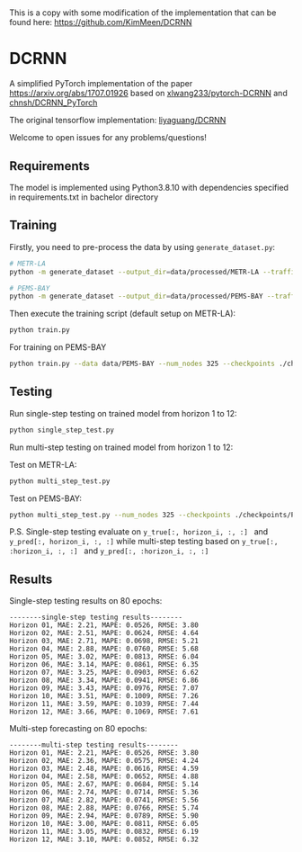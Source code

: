 # 
This is a copy with some modification of the implementation that can be found here: https://github.com/KimMeen/DCRNN

# DCRNN

A simplified PyTorch implementation of the paper https://arxiv.org/abs/1707.01926 based on [xlwang233/pytorch-DCRNN](https://github.com/xlwang233/pytorch-DCRNN) and [chnsh/DCRNN_PyTorch](https://github.com/chnsh/DCRNN_PyTorch)

The original tensorflow implementation: [liyaguang/DCRNN](https://github.com/liyaguang/DCRNN)

Welcome to open issues for any problems/questions!

## Requirements

The model is implemented using Python3.8.10 with dependencies specified in requirements.txt in bachelor directory

## Training

Firstly, you need to pre-process the data by using ```generate_dataset.py```:

```bash
# METR-LA
python -m generate_dataset --output_dir=data/processed/METR-LA --traffic_df_filename=data/metr-la.h5

# PEMS-BAY
python -m generate_dataset --output_dir=data/processed/PEMS-BAY --traffic_df_filename=data/pems-bay.h5
```

 Then execute the training script (default setup on METR-LA):

```bash
python train.py
```
 
 For training on PEMS-BAY 
```bash
python train.py --data data/PEMS-BAY --num_nodes 325 --checkpoints ./checkpoints/PEMS-BAY/dcrnn.pt --sensor_ids ./data/sensor_graph/graph_sensor_ids_bay.txt --sensor_distance ./data/sensor_graph/distances_bay_2017.csv --recording data/processed/PEMS-BAY
```

## Testing

Run single-step testing on trained model from horizon 1 to 12:

```bash
python single_step_test.py
```

Run multi-step testing on trained model from horizon 1 to 12:

Test on METR-LA:
```bash
python multi_step_test.py
```


Test on PEMS-BAY:
```bash
python multi_step_test.py --num_nodes 325 --checkpoints ./checkpoints/PEMS-BAY/dcrnn.pt --sensor_ids ./data/sensor_graph/graph_sensor_ids_bay.txt --sensor_distance ./data/sensor_graph/distances_bay_2017.csv --recording data/processed/PEMS-BAY --log_test log_DCRNN_test_bay.txt
```

P.S. Single-step testing evaluate on `y_true[:, horizon_i, :, :] ` and `y_pred[:, horizon_i, :, :]` while multi-step testing based on `y_true[:, :horizon_i, :, :] ` and `y_pred[:, :horizon_i, :, :]` 

## Results

Single-step testing results on 80 epochs:

```
--------single-step testing results--------
Horizon 01, MAE: 2.21, MAPE: 0.0526, RMSE: 3.80
Horizon 02, MAE: 2.51, MAPE: 0.0624, RMSE: 4.64
Horizon 03, MAE: 2.71, MAPE: 0.0698, RMSE: 5.21
Horizon 04, MAE: 2.88, MAPE: 0.0760, RMSE: 5.68
Horizon 05, MAE: 3.02, MAPE: 0.0813, RMSE: 6.04
Horizon 06, MAE: 3.14, MAPE: 0.0861, RMSE: 6.35
Horizon 07, MAE: 3.25, MAPE: 0.0903, RMSE: 6.62
Horizon 08, MAE: 3.34, MAPE: 0.0941, RMSE: 6.86
Horizon 09, MAE: 3.43, MAPE: 0.0976, RMSE: 7.07
Horizon 10, MAE: 3.51, MAPE: 0.1009, RMSE: 7.26
Horizon 11, MAE: 3.59, MAPE: 0.1039, RMSE: 7.44
Horizon 12, MAE: 3.66, MAPE: 0.1069, RMSE: 7.61
```

Multi-step forecasting on 80 epochs:

```
--------multi-step testing results--------
Horizon 01, MAE: 2.21, MAPE: 0.0526, RMSE: 3.80
Horizon 02, MAE: 2.36, MAPE: 0.0575, RMSE: 4.24
Horizon 03, MAE: 2.48, MAPE: 0.0616, RMSE: 4.59
Horizon 04, MAE: 2.58, MAPE: 0.0652, RMSE: 4.88
Horizon 05, MAE: 2.67, MAPE: 0.0684, RMSE: 5.14
Horizon 06, MAE: 2.74, MAPE: 0.0714, RMSE: 5.36
Horizon 07, MAE: 2.82, MAPE: 0.0741, RMSE: 5.56
Horizon 08, MAE: 2.88, MAPE: 0.0766, RMSE: 5.74
Horizon 09, MAE: 2.94, MAPE: 0.0789, RMSE: 5.90
Horizon 10, MAE: 3.00, MAPE: 0.0811, RMSE: 6.05
Horizon 11, MAE: 3.05, MAPE: 0.0832, RMSE: 6.19
Horizon 12, MAE: 3.10, MAPE: 0.0852, RMSE: 6.32
```

